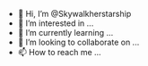 - 👋 Hi, I’m @Skywalkherstarship
- 👀 I’m interested in ...
- 🌱 I’m currently learning ...
- 💞️ I’m looking to collaborate on ...
- 📫 How to reach me ...

<!---
Skywalkherstarship/Skywalkherstarship is a ✨ special ✨ repository because its `README.md` (this file) appears on your GitHub profile.
You can click the Preview link to take a look at your changes.
--->
